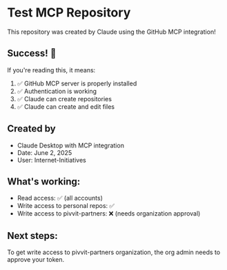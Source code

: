 # Test MCP Repository

This repository was created by Claude using the GitHub MCP integration!

## Success! 🎉

If you're reading this, it means:
1. ✅ GitHub MCP server is properly installed
2. ✅ Authentication is working
3. ✅ Claude can create repositories
4. ✅ Claude can create and edit files

## Created by
- Claude Desktop with MCP integration
- Date: June 2, 2025
- User: Internet-Initiatives

## What's working:
- Read access: ✅ (all accounts)
- Write access to personal repos: ✅
- Write access to pivvit-partners: ❌ (needs organization approval)

## Next steps:
To get write access to pivvit-partners organization, the org admin needs to approve your token.